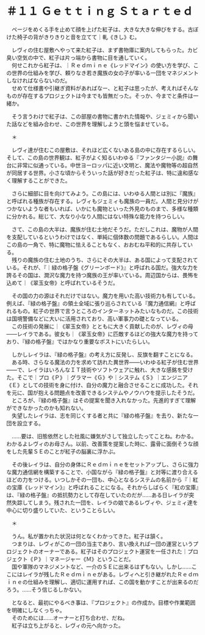 # ＃１１ Ｇｅｔｔｉｎｇ Ｓｔａｒｔｅｄ

　ページをめくる手を止めて顔を上げた紅子は、大きな大きな伸びをする。古ぼけた椅子の背がきりきりと音を立てて｜軋《きし》む。

　レヴィの住む屋敷へやって来た紅子は、まず書物庫に案内してもらった。カビ臭い空気の中で、紅子は片っ端から書物に目を通していく。  
　何せこれから紅子は、｜Ｒｅｄｍｉｎｅ《レッドマイン》の使い方を学び、この世界の仕組みを学び、頼りなき若き魔族の女の子が率いる一団をマネジメントしなければならないのだ。  
　せめて仕様書や引継ぎ資料があればなー、と紅子は思ったが、考えればそんなものが存在するプロジェクトは今までも皆無だった。そっか、今までと条件は一緒か。

　そう言うわけで紅子は、この部屋の書物に書かれた情報や、ジェミィから聞いた話などを組み合わせ、この世界を理解しようと頭を悩ませている。

　＊

　レヴィ達が住むこの屋敷は、それほど広くないある島の中に存在するらしい。そして、この島の世界観は、紅子がよく知るいわゆる『ファンタジー小説』の舞台に非常に似通っている。中世ヨーロッパに近い文明と、魔法や魔物等の超自然が同居する世界。小さな頃からそういった話が好きだった紅子は、特に違和感なく理解することができた。

　さらに細部に目を向けてみよう。この島には、いわゆる人間とは別に『魔族』と呼ばれる種族が存在する。レヴィもジェミィも魔族の一員だ。人間と見分けがつかないような者もいれば、いかにも魔物といった外見のものまで、多様な種類に分かれる。総じて、大なり小なり人間にはない特殊な能力を持つらしい。

　さて、この島の大半は、魔族が住む土地だそうだ。ただしこれは、魔物が人間を支配しているというわけではなく、単純に個体数の問題であるらしい。人間はこの島の一角で、特に魔物に怯えることもなく、おおむね平和的に共存している。  
　残りの魔族の住む土地のうち、さらにその大半は、ある国によって支配されている。それが、『｜緑の格子盤《グリーンボード》』と呼ばれる国だ。強大な力を誇るその国は、潤沢な魔力を持つ魔族の王が率いている。周辺国からは、畏怖を込めて｜《翠玉女帝》と呼ばれているそうだ。

　その国の力の源はそれだけではない。魔力を用いた高い技術力も有している。例えば、『緑の格子盤』の領土全域に張り巡らされている『魔力通信網』と呼ばれるもの。紅子の世界で言うところのインターネットみたいなものだ。この技術は国境警備などに大いに活用されており、高い軍事力の礎となっている。  
　この技術の発展に｜《翠玉女帝》とともに大きく貢献したのが、レヴィの母――レイラである。彼女も｜《翠玉女帝》に匹敵するほどの強大な魔力を持っており、『緑の格子盤』ではかなり重要なポストにいたらしい。

　しかしレイラは、『緑の格子盤』の考え方に反発し、反旗を翻すことになる。  
　ある時、さらなる魔法の力を求めて訪れた異世界――いわゆる紅子が住む世界――で、レイラはいろんなＩＴ技術やソフトウェアに触れ、大きな感銘を受けた。そこで｜プロ《Ｐ》｜グラマー《Ｇ》や｜システム《Ｓ》｜エンジニア《Ｅ》としての技術を身に付け、自分の魔力と融合させることに成功した。それを元に、国が抱える問題点を改善できるシステムやノウハウを提示したそうだ。  
　ところが、『緑の格子盤』はその提案を聞き入れなかった。先進的すぎて理解ができなかったのかも知れない。  
　失望したレイラは、志を同じくする者と共に『緑の格子盤』を去り、新たな一団を設立する。

　……要は、旧態依然とした社風に嫌気がさして独立したってことね。わかる。わかるよレヴィのお母さん。以前、改善策を提案した時に、露骨に面倒そうな顔をした先輩ＳＥのことが紅子の脳裏に浮かぶ。

　その後レイラは、自分の身体にＲｅｄｍｉｎｅをセットアップし、さらに強力な魔力通信網を構築することで、小国ながら『緑の格子盤』と対等に渡り合えるほどの力をつける。いつしかその一団も、中心となるシステムの名前から『｜紅の宝庫《レッドマイン》』と呼ばれることになる。それからしばらく『紅の宝庫』は、『緑の格子盤』の抵抗勢力として存在していたのだが……ある日レイラが突然失踪してしまう。残された一団を、レイラの娘であるレヴィや、ジェミィ達を中心に切り盛りしていた、ということらしい。

　＊

　うん。私が置かれた状況は何となくわかってきた。紅子は頷く。  
　つまりは、レヴィがこの一団の当主であり、言い換えれば一団の運営というプロジェクトのオーナーである。紅子はそのプロジェクト運営を一任された｜プロジェクト《Ｐ》｜マネージャー《Ｍ》ということだ。  
　国や軍隊のマネジメントなど、一介のＳＥに出来るはずもない。しかし……ここにはレイラが残したＲｅｄｍｉｎｅがある。レヴィへと引き継がれたＲｅｄｍｉｎｅの仕組みを理解し、適切に運用すれば、この国を動かすことが出来るのだろう。……そう信じるしかない。

　となると、最初にやるべき事は、『プロジェクト』の作成か。目標や作業範囲を明確にしなくっちゃ。  
　そのためには……オーナーと打ち合わせ、だね。  
　紅子は立ち上がると、レヴィの元へ向かった。
